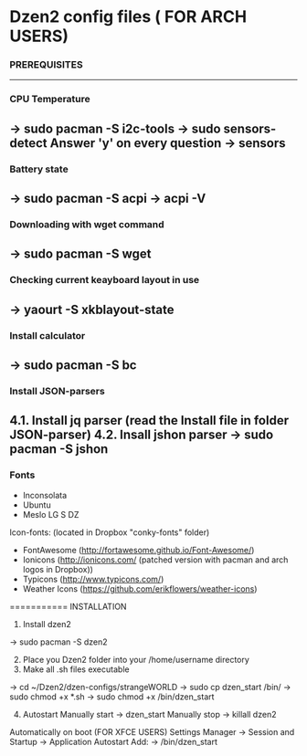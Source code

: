 # Dzen2 config files ( FOR ARCH USERS)

### PREREQUISITES
---
### CPU Temperature

-> sudo pacman -S i2c-tools
-> sudo sensors-detect
Answer 'y' on every question
-> sensors
-------------------------------
### Battery state

-> sudo pacman -S acpi
-> acpi -V
-------------------------------
### Downloading with wget command

-> sudo pacman -S wget
-------------------------------
### Checking current keayboard layout in use

-> yaourt -S xkblayout-state
-------------------------------
### Install calculator

-> sudo pacman -S bc
-------------------------------
### Install JSON-parsers 
4.1. Install jq parser (read the Install file in folder JSON-parser)
4.2. Insall jshon parser
-> sudo pacman -S jshon
-------------------------------
### Fonts

* Inconsolata
* Ubuntu
* Meslo LG S DZ

Icon-fonts: (located in Dropbox "conky-fonts" folder)
* FontAwesome (http://fortawesome.github.io/Font-Awesome/)
* Ionicons (http://ionicons.com/  (patched version with pacman and arch logos in Dropbox))
* Typicons (http://www.typicons.com/)
* Weather Icons (https://github.com/erikflowers/weather-icons)

=========== INSTALLATION

1. Install dzen2

-> sudo pacman -S dzen2

2. Place you Dzen2 folder into your /home/username directory
3. Make all .sh files executable

-> cd ~/Dzen2/dzen-configs/strangeWORLD
-> sudo cp dzen_start /bin/
-> sudo chmod +x *.sh
-> sudo chmod +x /bin/dzen_start

4. Autostart
Manually start
-> dzen_start
Manually stop
-> killall dzen2

Automatically on boot (FOR XFCE USERS)
Settings Manager -> Session and Startup -> Application Autostart
Add:
-> /bin/dzen_start
